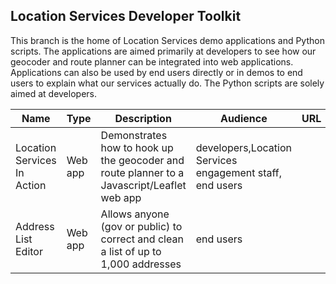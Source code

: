 ## Location Services Developer Toolkit

This branch is the home of Location Services demo applications and Python scripts. The applications are aimed primarily at developers to see how our geocoder and route planner can be integrated into web applications. Applications can also be used by end users directly or in demos to end users to explain what our services actually do. The Python scripts are solely aimed at developers.

|Name|Type|Description|Audience|URL
|----|----|----|----|----|
Location Services In Action|Web app|Demonstrates how to hook up the geocoder and route planner to a Javascript/Leaflet web app|developers,Location Services engagement staff, end users|
Address List Editor|Web app|Allows anyone (gov or public) to correct and clean a list of up to 1,000 addresses|end users|



